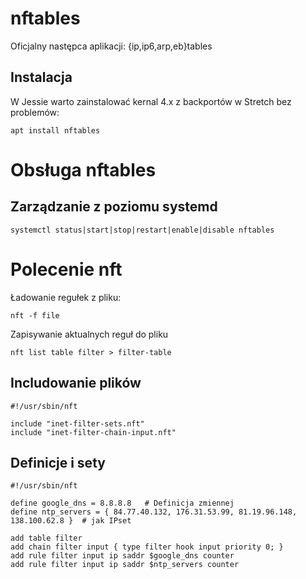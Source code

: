 
# nftables
Oficjalny następca aplikacji: {ip,ip6,arp,eb}tables

## Instalacja
W Jessie warto zainstalować kernal 4.x z backportów w Stretch bez problemów:
```
apt install nftables
```
# Obsługa nftables

## Zarządzanie z poziomu systemd
```
systemctl status|start|stop|restart|enable|disable nftables
```

# Polecenie nft
Ładowanie regułek z pliku:
```
nft -f file
```
Zapisywanie aktualnych reguł do pliku
```
nft list table filter > filter-table
```

## Includowanie plików
```
#!/usr/sbin/nft
 
include "inet-filter-sets.nft"
include "inet-filter-chain-input.nft"
```

## Definicje i sety

```
#!/usr/sbin/nft
 
define google_dns = 8.8.8.8   # Definicja zmiennej
define ntp_servers = { 84.77.40.132, 176.31.53.99, 81.19.96.148, 138.100.62.8 }  # jak IPset

add table filter
add chain filter input { type filter hook input priority 0; }
add rule filter input ip saddr $google_dns counter
add rule filter input ip saddr $ntp_servers counter
```
